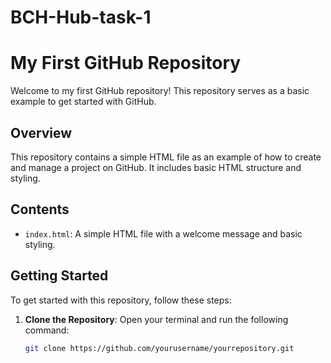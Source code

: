 # BCH-Hub-task-1
# My First GitHub Repository

Welcome to my first GitHub repository! This repository serves as a basic example to get started with GitHub.

## Overview

This repository contains a simple HTML file as an example of how to create and manage a project on GitHub. It includes basic HTML structure and styling.

## Contents

- `index.html`: A simple HTML file with a welcome message and basic styling.

## Getting Started

To get started with this repository, follow these steps:

1. **Clone the Repository**:
   Open your terminal and run the following command:
   ```bash
   git clone https://github.com/yourusername/yourrepository.git
